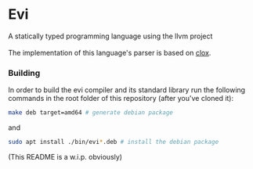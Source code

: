 # Evi

A statically typed programming language using the llvm project<br/><br/>
The implementation of this language's parser is based on [clox](https://craftinginterpreters.com/).

### Building
In order to build the evi compiler and its standard library run the following commands in the root folder of this repository (after you've cloned it):

```sh
make deb target=amd64 # generate debian package
```

and

```sh
sudo apt install ./bin/evi*.deb # install the debian package
```

(This README is a w.i.p. obviously)
